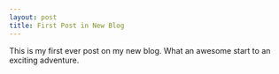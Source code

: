 ```yaml
---
layout: post
title: First Post in New Blog
---
```


This is my first ever post on my new blog.
What an awesome start to an exciting adventure.
